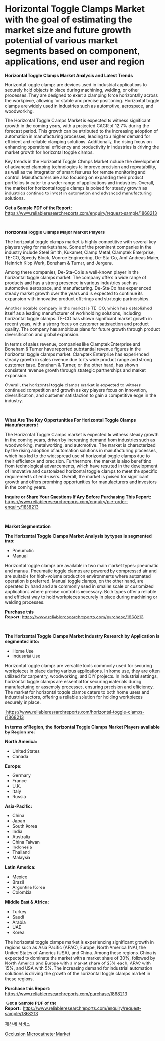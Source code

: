 <p><h1>Horizontal Toggle Clamps Market with the goal of estimating the market size and future growth potential of various market segments based on component, applications, end user and region</h1></p><p><strong>Horizontal Toggle Clamps Market Analysis and Latest Trends</strong></p>
<p><p>Horizontal toggle clamps are devices used in industrial applications to securely hold objects in place during machining, welding, or other processes. They are designed to exert a clamping force horizontally across the workpiece, allowing for stable and precise positioning. Horizontal toggle clamps are widely used in industries such as automotive, aerospace, and woodworking.</p><p>The Horizontal Toggle Clamps Market is expected to witness significant growth in the coming years, with a projected CAGR of 12.7% during the forecast period. This growth can be attributed to the increasing adoption of automation in manufacturing processes, leading to a higher demand for efficient and reliable clamping solutions. Additionally, the rising focus on enhancing operational efficiency and productivity in industries is driving the market growth for horizontal toggle clamps.</p><p>Key trends in the Horizontal Toggle Clamps Market include the development of advanced clamping technologies to improve precision and repeatability, as well as the integration of smart features for remote monitoring and control. Manufacturers are also focusing on expanding their product portfolios to cater to a wider range of applications and industries. Overall, the market for horizontal toggle clamps is poised for steady growth as industries continue to invest in automation and advanced manufacturing solutions.</p></p>
<p><strong>Get a Sample PDF of the Report:&nbsp;</strong> <a href="https://www.reliableresearchreports.com/enquiry/request-sample/1868213">https://www.reliableresearchreports.com/enquiry/request-sample/1868213</a></p>
<p>&nbsp;</p>
<p><strong>Horizontal Toggle Clamps Major Market Players</strong></p>
<p><p>The horizontal toggle clamps market is highly competitive with several key players vying for market share. Some of the prominent companies in the industry include Steel Smith, Kukamet, Clamp Metal, Clamptek Enterprise, TE-CO, Speedy Block, Monroe Engineering, De-Sta-Co, Amf Andreas Maier, Heinrich Kipp Werk, Boneham & Turner, and Jergens.</p><p>Among these companies, De-Sta-Co is a well-known player in the horizontal toggle clamps market. The company offers a wide range of products and has a strong presence in various industries such as automotive, aerospace, and manufacturing. De-Sta-Co has experienced steady market growth over the years and is expected to continue its expansion with innovative product offerings and strategic partnerships.</p><p>Another notable company in the market is TE-CO, which has established itself as a leading manufacturer of workholding solutions, including horizontal toggle clamps. TE-CO has shown significant market growth in recent years, with a strong focus on customer satisfaction and product quality. The company has ambitious plans for future growth through product diversification and global expansion.</p><p>In terms of sales revenue, companies like Clamptek Enterprise and Boneham & Turner have reported substantial revenue figures in the horizontal toggle clamps market. Clamptek Enterprise has experienced steady growth in sales revenue due to its wide product range and strong customer base. Boneham & Turner, on the other hand, has shown consistent revenue growth through strategic partnerships and market expansion.</p><p>Overall, the horizontal toggle clamps market is expected to witness continued competition and growth as key players focus on innovation, diversification, and customer satisfaction to gain a competitive edge in the industry.</p></p>
<p>&nbsp;</p>
<p><strong>What Are The Key Opportunities For Horizontal Toggle Clamps Manufacturers?</strong></p>
<p><p>The Horizontal Toggle Clamps market is expected to witness steady growth in the coming years, driven by increasing demand from industries such as woodworking, metalworking, and automotive. The market is characterized by the rising adoption of automation solutions in manufacturing processes, which has led to the widespread use of horizontal toggle clamps due to their efficiency and precision. Furthermore, the market is also benefiting from technological advancements, which have resulted in the development of innovative and customized horizontal toggle clamps to meet the specific requirements of end-users. Overall, the market is poised for significant growth and offers promising opportunities for manufacturers and investors in the coming years.</p></p>
<p><strong>Inquire or Share Your Questions If Any Before Purchasing This Report:</strong> <a href="https://www.reliableresearchreports.com/enquiry/pre-order-enquiry/1868213">https://www.reliableresearchreports.com/enquiry/pre-order-enquiry/1868213</a></p>
<p>&nbsp;</p>
<p><strong>Market Segmentation</strong></p>
<p><strong>The Horizontal Toggle Clamps Market Analysis by types is segmented into:</strong></p>
<p><ul><li>Pneumatic</li><li>Manual</li></ul></p>
<p><p>Horizontal toggle clamps are available in two main market types: pneumatic and manual. Pneumatic toggle clamps are powered by compressed air and are suitable for high-volume production environments where automated operation is preferred. Manual toggle clamps, on the other hand, are operated by hand and are commonly used in smaller scale or customized applications where precise control is necessary. Both types offer a reliable and efficient way to hold workpieces securely in place during machining or welding processes.</p></p>
<p><strong>Purchase this Report:&nbsp;</strong><a href="https://www.reliableresearchreports.com/purchase/1868213">https://www.reliableresearchreports.com/purchase/1868213</a></p>
<p>&nbsp;</p>
<p><strong>The Horizontal Toggle Clamps Market Industry Research by Application is segmented into:</strong></p>
<p><ul><li>Home Use</li><li>Industrial Use</li></ul></p>
<p><p>Horizontal toggle clamps are versatile tools commonly used for securing workpieces in place during various applications. In home use, they are often utilized for carpentry, woodworking, and DIY projects. In industrial settings, horizontal toggle clamps are essential for securing materials during manufacturing or assembly processes, ensuring precision and efficiency. The market for horizontal toggle clamps caters to both home users and industrial sectors, offering a reliable solution for holding workpieces securely in place.</p></p>
<p><a href="https://www.reliableresearchreports.com/horizontal-toggle-clamps-r1868213">&nbsp;https://www.reliableresearchreports.com/horizontal-toggle-clamps-r1868213</a></p>
<p><strong>In terms of Region, the Horizontal Toggle Clamps Market Players available by Region are:</strong></p>
<p>
    <p> <strong> North America: </strong>
        <ul>
            <li>United States</li>
            <li>Canada</li>
        </ul>
        </p> 
    <p> <strong> Europe: </strong>
        <ul>
            <li>Germany</li>
            <li>France</li>
            <li>U.K.</li>
            <li>Italy</li>
            <li>Russia</li>
        </ul>
        </p> 
    <p> <strong> Asia-Pacific: </strong>
        <ul>
            <li>China</li>
            <li>Japan</li>
            <li>South Korea</li>
            <li>India</li>
            <li>Australia</li>
            <li>China Taiwan</li>
            <li>Indonesia</li>
            <li>Thailand</li>
            <li>Malaysia</li>
        </ul>
        </p> 
    <p> <strong> Latin America: </strong>
        <ul>
            <li>Mexico</li>
            <li>Brazil</li>
            <li>Argentina Korea</li>
            <li>Colombia</li>
        </ul>
        </p> 
    <p> <strong> Middle East & Africa: </strong>
        <ul>
            <li>Turkey</li>
            <li>Saudi</li>
            <li>Arabia</li>
            <li>UAE</li>
            <li>Korea</li>
        </ul>
    </p>
    </p>
<p><p>The horizontal toggle clamps market is experiencing significant growth in regions such as Asia Pacific (APAC), Europe, North America (NA), the United States of America (USA), and China. Among these regions, China is expected to dominate the market with a market share of 30%, followed by North America and Europe with a market share of 25% each, APAC with 15%, and USA with 5%. The increasing demand for industrial automation solutions is driving the growth of the horizontal toggle clamps market in these regions.</p></p>
<p><strong>Purchase this Report: </strong><a href="https://www.reliableresearchreports.com/purchase/1868213">https://www.reliableresearchreports.com/purchase/1868213</a></p>
<p>&nbsp;<strong>Get a Sample PDF of the Report:&nbsp;&nbsp;</strong><a href="https://www.reliableresearchreports.com/enquiry/request-sample/1868213">https://www.reliableresearchreports.com/enquiry/request-sample/1868213</a></p>
<p><strong></strong></p>
<p><p><a href="https://github.com/Madalyell456456/Market-Research-Report-List-1/blob/main/296245529853.md">재산세 서비스</a></p><p><a href="https://military-diascia-e68.notion.site/Occlusion-Microcatheter-Market-Competitive-Analysis-Market-Trends-and-Forecast-to-2031-46d63aaa318e451fb6f8da7c80055a8c">Occlusion Microcatheter Market</a></p></p>